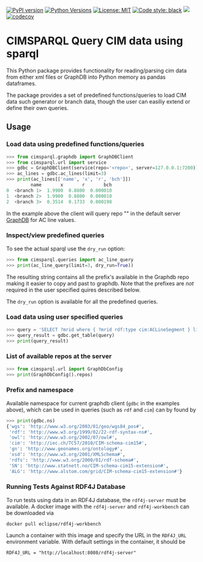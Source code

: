 [![PyPI version](https://img.shields.io/pypi/v/cimsparql)](https://pypi.org/project/cimsparql/)
[![Python Versions](https://img.shields.io/pypi/pyversions/cimsparql)](https://pypi.org/project/cimsparql/)
[![License: MIT](https://img.shields.io/badge/License-MIT-yellow.svg)](https://opensource.org/licenses/MIT)
[![Code style: black](https://img.shields.io/badge/code%20style-black-000000.svg)](https://github.com/psf/black)
[![](https://github.com/statnett/data_cache/workflows/Tests/badge.svg)](https://github.com/statnett/cimsparql/actions?query=workflow%3ATests)
[![codecov](https://codecov.io/gh/statnett/cimsparql/branch/master/graph/badge.svg)](https://codecov.io/gh/statnett/cimsparql)

# CIMSPARQL Query CIM data using sparql

This Python package provides functionality for reading/parsing cim data from
either xml files or GraphDB into Python memory as pandas dataframes.

The package provides a set of predefined functions/queries to load CIM data
such generator or branch data, though the user can easiliy extend or define
their own queries.

## Usage

### Load data using predefined functions/queries

```python
>>> from cimsparql.graphdb import GraphDBClient
>>> from cimsparql.url import service
>>> gdbc = GraphDBClient(service(repo='<repo>', server=127.0.0.1:7200))
>>> ac_lines = gdbc.ac_lines(limit=3)
>>> print(ac_lines[['name', 'x', 'r', 'bch']])
         name       x       r       bch
0  <branch 1>  1.9900  0.8800  0.000010
1  <branch 2>  1.9900  0.8800  0.000010
2  <branch 3>  0.3514  0.1733  0.000198
```

In the example above the client will query repo "<repo>" in the default server
[GraphDB](https://graphdb.ontotext.com) for AC line values.

### Inspect/view predefined queries

To see the actual sparql use the `dry_run` option:

```python
>>> from cimsparql.queries import ac_line_query
>>> print(ac_line_query(limit=3, dry_run=True))
```

The resulting string contains all the prefix's available in the Graphdb repo
making it easier to copy and past to graphdb. Note that the prefixes are *not*
required in the user specified quires described below.

The `dry_run` option is available for all the predefined queries.

### Load data using user specified queries

```python
>>> query = 'SELECT ?mrid where { ?mrid rdf:type cim:ACLineSegment } limit 2'
>>> query_result = gdbc.get_table(query)
>>> print(query_result)
```

### List of available repos at the server

```python
>>> from cimsparql.url import GraphDbConfig
>>> print(GraphDbConfig().repos)
```

### Prefix and namespace

Available namespace for current graphdb client (`gdbc` in the examples above),
which can be used in queries (such as `rdf` and `cim`) can by found by

```python
>>> print(gdbc.ns)
{'wgs': 'http://www.w3.org/2003/01/geo/wgs84_pos#',
 'rdf': 'http://www.w3.org/1999/02/22-rdf-syntax-ns#',
 'owl': 'http://www.w3.org/2002/07/owl#',
 'cim': 'http://iec.ch/TC57/2010/CIM-schema-cim15#',
 'gn': 'http://www.geonames.org/ontology#',
 'xsd': 'http://www.w3.org/2001/XMLSchema#',
 'rdfs': 'http://www.w3.org/2000/01/rdf-schema#',
 'SN': 'http://www.statnett.no/CIM-schema-cim15-extension#',
 'ALG': 'http://www.alstom.com/grid/CIM-schema-cim15-extension#'}
```

### Running Tests Against RDF4J Database

To run tests using data in an RDF4J database, the `rdf4j-server` must be available. A docker image with the `rdf4j-server` and `rdf4j-workbench` can be downloaded via

```
docker pull eclipse/rdf4j-workbench
```

Launch a container with this image and specify the URL in the `RDF4J_URL` environment variable. With default settings in the container, it should be

```
RDF4J_URL = "http://localhost:8080/rdf4j-server"
```

